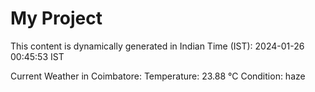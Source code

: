 # My Project

This content is dynamically generated in Indian Time (IST): 2024-01-26 00:45:53 IST


Current Weather in Coimbatore:
Temperature: 23.88 °C
Condition: haze
